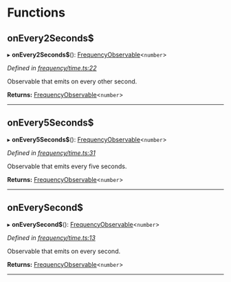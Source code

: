 

# Functions

<a id="onevery2seconds_"></a>

##  onEvery2Seconds$

▸ **onEvery2Seconds$**(): [FrequencyObservable](../interfaces/_types_.frequencyobservable.md)<`number`>

*Defined in [frequency/time.ts:22](https://github.com/paritytech/js-libs/blob/7df4531/packages/light.js/src/frequency/time.ts#L22)*

Observable that emits on every other second.

**Returns:** [FrequencyObservable](../interfaces/_types_.frequencyobservable.md)<`number`>

___
<a id="onevery5seconds_"></a>

##  onEvery5Seconds$

▸ **onEvery5Seconds$**(): [FrequencyObservable](../interfaces/_types_.frequencyobservable.md)<`number`>

*Defined in [frequency/time.ts:31](https://github.com/paritytech/js-libs/blob/7df4531/packages/light.js/src/frequency/time.ts#L31)*

Observable that emits every five seconds.

**Returns:** [FrequencyObservable](../interfaces/_types_.frequencyobservable.md)<`number`>

___
<a id="oneverysecond_"></a>

##  onEverySecond$

▸ **onEverySecond$**(): [FrequencyObservable](../interfaces/_types_.frequencyobservable.md)<`number`>

*Defined in [frequency/time.ts:13](https://github.com/paritytech/js-libs/blob/7df4531/packages/light.js/src/frequency/time.ts#L13)*

Observable that emits on every second.

**Returns:** [FrequencyObservable](../interfaces/_types_.frequencyobservable.md)<`number`>

___

